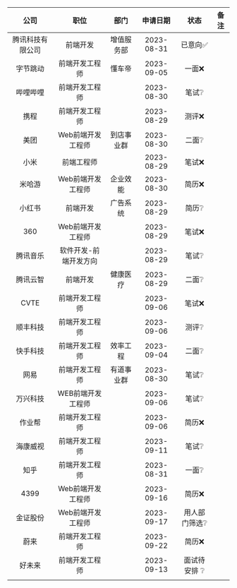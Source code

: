 |       公司       |         职位          |    部门    |  申请日期  |            状态            | 备注 |
|:----------------:|:---------------------:|:----------:|:----------:|:--------------------------:|:----:|
| 腾讯科技有限公司 |       前端开发        | 增值服务部 | 2023-08-31 |  已意向:white_check_mark:  |      |
|     字节跳动     |    前端开发工程师     |   懂车帝   | 2023-09-05 |          一面:x:           |      |
|     哔哩哔哩     |    前端开发工程师     |            | 2023-08-30 |    笔试:grey_question:     |      |
|       携程       |    前端开发工程师     |            | 2023-08-29 |          测评:x:           |      |
|       美团       |   Web前端开发工程师   | 到店事业群 | 2023-08-30 |    二面:grey_question:     |      |
|       小米       |      前端工程师       |            | 2023-08-29 |          笔试:x:           |      |
|      米哈游      |   Web前端开发工程师   |  企业效能  | 2023-08-30 |          简历:x:           |      |
|      小红书      |       前端开发        |  广告系统  | 2023-08-29 |    简历:grey_question:     |      |
|       360        |   Web前端开发工程师   |            | 2023-08-29 |    笔试:x:     |      |
|     腾讯音乐     | 软件开发-前端开发方向 |            | 2023-08-29 |    笔试:grey_question:     |      |
|     腾讯云智     |       前端开发        |  健康医疗  | 2023-08-29 |    二面:grey_question:     |      |
|       CVTE       |    前端开发工程师     |            | 2023-09-06 |          笔试:x:           |      |
|     顺丰科技     |    前端开发工程师     |            | 2023-09-06 |    测评:grey_question:     |      |
|     快手科技     |    前端开发工程师     |  效率工程  | 2023-09-04 |    二面:grey_question:     |      |
|       网易       |    前端开发工程师     | 有道事业群 | 2023-08-30 |    笔试:grey_question:     |      |
|     万兴科技     |   WEB前端开发工程师   |            | 2023-09-06 |    笔试:grey_question:     |      |
|      作业帮      |    前端开发工程师     |            | 2023-09-06 |          简历:x:           |      |
|     海康威视     |    前端开发工程师     |            | 2023-09-11 |    笔试:grey_question:     |      |
|       知乎       |    前端开发工程师     |            | 2023-08-31 |    一面:grey_question:     |      |
|       4399       |   Web前端开发工程师   |            | 2023-09-16 |          简历:x:           |      |
|     金证股份     |   Web前端开发工程师   |            | 2023-09-17 |      用人部门筛选❔       |      |
|       蔚来       |    前端开发工程师     |            | 2023-09-22 |          简历:x:           |      |
|      好未来      |    前端开发工程师     |            | 2023-09-13 | 面试待安排 :grey_question: |      |
|                  |                       |            |            |                            |      |
